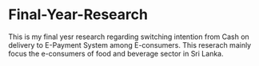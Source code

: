 # Final-Year-Research
This is my final yesr research regarding switching intention from Cash on delivery to E-Payment System among E-consumers. This reserach mainly focus the e-consumers of food and beverage sector in Sri Lanka.
